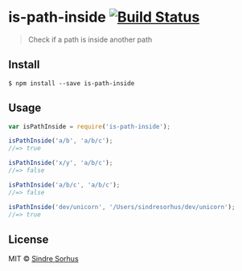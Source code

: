 # is-path-inside [![Build Status](https://travis-ci.org/sindresorhus/is-path-inside.svg?branch=master)](https://travis-ci.org/sindresorhus/is-path-inside)

> Check if a path is inside another path


## Install

```
$ npm install --save is-path-inside
```


## Usage

```js
var isPathInside = require('is-path-inside');

isPathInside('a/b', 'a/b/c');
//=> true

isPathInside('x/y', 'a/b/c');
//=> false

isPathInside('a/b/c', 'a/b/c');
//=> false

isPathInside('dev/unicorn', '/Users/sindresorhus/dev/unicorn');
//=> true
```


## License

MIT © [Sindre Sorhus](http://sindresorhus.com)
